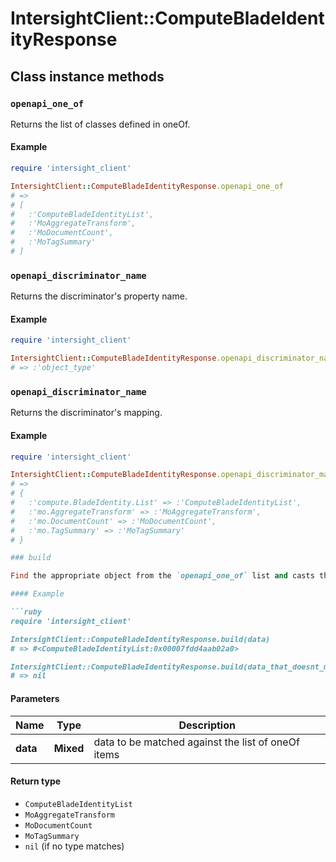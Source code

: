 # IntersightClient::ComputeBladeIdentityResponse

## Class instance methods

### `openapi_one_of`

Returns the list of classes defined in oneOf.

#### Example

```ruby
require 'intersight_client'

IntersightClient::ComputeBladeIdentityResponse.openapi_one_of
# =>
# [
#   :'ComputeBladeIdentityList',
#   :'MoAggregateTransform',
#   :'MoDocumentCount',
#   :'MoTagSummary'
# ]
```

### `openapi_discriminator_name`

Returns the discriminator's property name.

#### Example

```ruby
require 'intersight_client'

IntersightClient::ComputeBladeIdentityResponse.openapi_discriminator_name
# => :'object_type'
```

### `openapi_discriminator_name`

Returns the discriminator's mapping.

#### Example

```ruby
require 'intersight_client'

IntersightClient::ComputeBladeIdentityResponse.openapi_discriminator_mapping
# =>
# {
#   :'compute.BladeIdentity.List' => :'ComputeBladeIdentityList',
#   :'mo.AggregateTransform' => :'MoAggregateTransform',
#   :'mo.DocumentCount' => :'MoDocumentCount',
#   :'mo.TagSummary' => :'MoTagSummary'
# }

### build

Find the appropriate object from the `openapi_one_of` list and casts the data into it.

#### Example

```ruby
require 'intersight_client'

IntersightClient::ComputeBladeIdentityResponse.build(data)
# => #<ComputeBladeIdentityList:0x00007fdd4aab02a0>

IntersightClient::ComputeBladeIdentityResponse.build(data_that_doesnt_match)
# => nil
```

#### Parameters

| Name | Type | Description |
| ---- | ---- | ----------- |
| **data** | **Mixed** | data to be matched against the list of oneOf items |

#### Return type

- `ComputeBladeIdentityList`
- `MoAggregateTransform`
- `MoDocumentCount`
- `MoTagSummary`
- `nil` (if no type matches)


